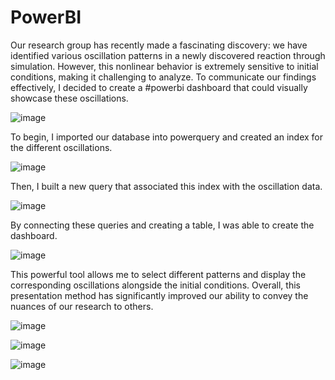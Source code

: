 # PowerBI
Our research group has recently made a fascinating discovery: we have identified various oscillation patterns in a newly discovered reaction through simulation. 
However, this nonlinear behavior is extremely sensitive to initial conditions, making it challenging to analyze. 
To communicate our findings effectively, I decided to create a #powerbi dashboard that could visually showcase these oscillations.

![image](https://user-images.githubusercontent.com/105392322/235629893-27b5739e-22e7-4be9-b809-bee5ba199643.png)

To begin, I imported our database into powerquery and created an index for the different oscillations.

![image](https://user-images.githubusercontent.com/105392322/235630081-d26bd25f-0115-4d2a-ba64-8fb3ccbaf372.png)

Then, I built a new query that associated this index with the oscillation data.

![image](https://user-images.githubusercontent.com/105392322/235630216-6c7cf3ee-b4ef-426a-8514-451a0c029d96.png)

By connecting these queries and creating a table, I was able to create the dashboard.

![image](https://user-images.githubusercontent.com/105392322/235630354-0f806ae1-8f82-4272-a196-1cb7e192939e.png)

This powerful tool allows me to select different patterns and display the corresponding oscillations alongside the initial conditions. 
Overall, this presentation method has significantly improved our ability to convey the nuances of our research to others.

![image](https://user-images.githubusercontent.com/105392322/235630478-9f9828d6-068f-429d-926b-149697776f4b.png)

![image](https://user-images.githubusercontent.com/105392322/235630541-276a76ce-e397-425e-a09c-e6eea28af4b1.png)

![image](https://user-images.githubusercontent.com/105392322/235630649-3e7a5578-5018-4b59-ac64-62fd4d25994a.png)
